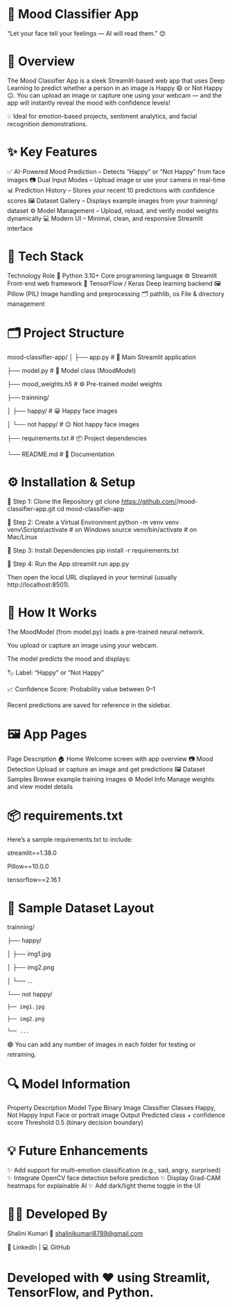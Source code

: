 # 🌈 Mood Classifier App

“Let your face tell your feelings — AI will read them.” 😊



# 🧠 Overview

The Mood Classifier App is a sleek Streamlit-based web app that uses Deep Learning to predict whether a person in an image is Happy 😄 or Not Happy 😐.
You can upload an image or capture one using your webcam — and the app will instantly reveal the mood with confidence levels!


💡 Ideal for emotion-based projects, sentiment analytics, and facial recognition demonstrations.


# ✨ Key Features

✅ AI-Powered Mood Prediction – Detects “Happy” or “Not Happy” from face images
📷 Dual Input Modes – Upload image or use your camera in real-time
📊 Prediction History – Stores your recent 10 predictions with confidence scores
🖼️ Dataset Gallery – Displays example images from your trainning/ dataset
⚙️ Model Management – Upload, reload, and verify model weights dynamically
💻 Modern UI – Minimal, clean, and responsive Streamlit interface


# 🧩 Tech Stack
Technology	Role
🐍 Python 3.10+	Core programming language
⚙️ Streamlit	Front-end web framework
🧠 TensorFlow / Keras	Deep learning backend
🖼️ Pillow (PIL)	Image handling and preprocessing
🗂️ pathlib, os	File & directory management



# 🗂️ Project Structure
mood-classifier-app/
│
├── app.py                  # 🎯 Main Streamlit application

├── model.py                # 🧠 Model class (MoodModel)

├── mood_weights.h5         # ⚙️ Pre-trained model weights

├── trainning/

│   ├── happy/              # 😀 Happy face images

│   └── not happy/          # 😐 Not happy face images

├── requirements.txt        # 📦 Project dependencies

└── README.md               # 📝 Documentation


# ⚙️ Installation & Setup
🔹 Step 1: Clone the Repository
git clone https://github.com/<your-username>/mood-classifier-app.git
cd mood-classifier-app

🔹 Step 2: Create a Virtual Environment
python -m venv venv
venv\Scripts\activate        # on Windows
source venv/bin/activate     # on Mac/Linux

🔹 Step 3: Install Dependencies
pip install -r requirements.txt

🔹 Step 4: Run the App
streamlit run app.py


Then open the local URL displayed in your terminal (usually http://localhost:8501).



# 🧠 How It Works

The MoodModel (from model.py) loads a pre-trained neural network.

You upload or capture an image using your webcam.

The model predicts the mood and displays:

🏷️ Label: “Happy” or “Not Happy”

📈 Confidence Score: Probability value between 0–1

Recent predictions are saved for reference in the sidebar.


# 🖼️ App Pages
Page	Description
🏠 Home	Welcome screen with app overview
📷 Mood Detection	Upload or capture an image and get predictions
🖼️ Dataset Samples	Browse example training images
⚙️ Model Info	Manage weights and view model details

# 📦 requirements.txt
 Here’s a sample requirements.txt to include:

streamlit==1.38.0

Pillow==10.0.0

tensorflow==2.16.1


# 🧾 Sample Dataset Layout

trainning/

├── happy/

│   ├── img1.jpg

│   ├── img2.png

│   └── ...

└── not happy/

    ├── img1.jpg
    
    ├── img2.png
    
    └── ...
    


🟢 You can add any number of images in each folder for testing or retraining.

# 🔍 Model Information
Property	Description
Model Type	Binary Image Classifier
Classes	Happy, Not Happy
Input	Face or portrait image
Output	Predicted class + confidence score
Threshold	0.5 (binary decision boundary)


# 💡 Future Enhancements

✨ Add support for multi-emotion classification (e.g., sad, angry, surprised)
✨ Integrate OpenCV face detection before prediction
✨ Display Grad-CAM heatmaps for explainable AI
✨ Add dark/light theme toggle in the UI

# 🧑‍💻 Developed By

Shalini Kumari
📧 shalinikumari8789@gmail.com

💼 LinkedIn
 | 💻 GitHub

# Developed with ❤️ using Streamlit, TensorFlow, and Python.
